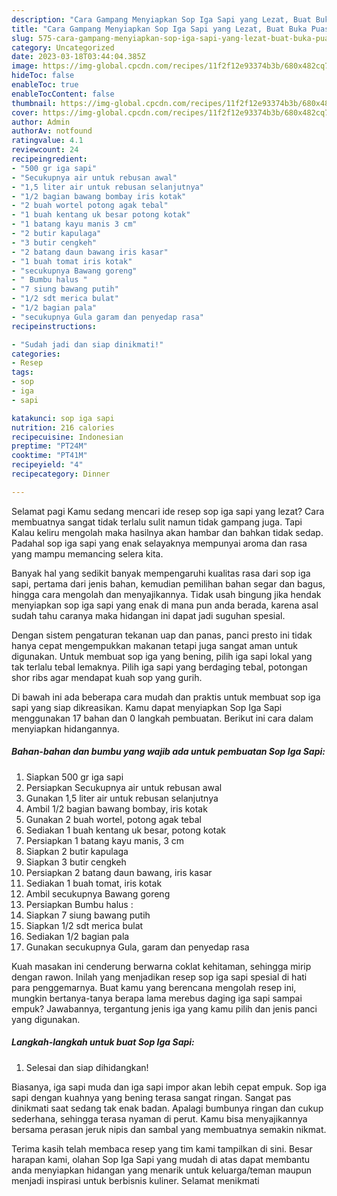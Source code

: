 ```yaml
---
description: "Cara Gampang Menyiapkan Sop Iga Sapi yang Lezat, Buat Buka Puasa Menggugah Selera"
title: "Cara Gampang Menyiapkan Sop Iga Sapi yang Lezat, Buat Buka Puasa Menggugah Selera"
slug: 575-cara-gampang-menyiapkan-sop-iga-sapi-yang-lezat-buat-buka-puasa-menggugah-selera
category: Uncategorized
date: 2023-03-18T03:44:04.385Z
image: https://img-global.cpcdn.com/recipes/11f2f12e93374b3b/680x482cq70/sop-iga-sapi-foto-resep-utama.jpg
hideToc: false
enableToc: true
enableTocContent: false
thumbnail: https://img-global.cpcdn.com/recipes/11f2f12e93374b3b/680x482cq70/sop-iga-sapi-foto-resep-utama.jpg
cover: https://img-global.cpcdn.com/recipes/11f2f12e93374b3b/680x482cq70/sop-iga-sapi-foto-resep-utama.jpg
author: Admin
authorAv: notfound
ratingvalue: 4.1
reviewcount: 24
recipeingredient:
- "500 gr iga sapi"
- "Secukupnya air untuk rebusan awal"
- "1,5 liter air untuk rebusan selanjutnya"
- "1/2 bagian bawang bombay iris kotak"
- "2 buah wortel potong agak tebal"
- "1 buah kentang uk besar potong kotak"
- "1 batang kayu manis 3 cm"
- "2 butir kapulaga"
- "3 butir cengkeh"
- "2 batang daun bawang iris kasar"
- "1 buah tomat iris kotak"
- "secukupnya Bawang goreng"
- " Bumbu halus "
- "7 siung bawang putih"
- "1/2 sdt merica bulat"
- "1/2 bagian pala"
- "secukupnya Gula garam dan penyedap rasa"
recipeinstructions:

- "Sudah jadi dan siap dinikmati!"
categories:
- Resep
tags:
- sop
- iga
- sapi

katakunci: sop iga sapi 
nutrition: 216 calories
recipecuisine: Indonesian
preptime: "PT24M"
cooktime: "PT41M"
recipeyield: "4"
recipecategory: Dinner

---
```



Selamat pagi Kamu sedang mencari ide resep sop iga sapi yang lezat? Cara membuatnya sangat tidak terlalu sulit namun tidak gampang juga. Tapi Kalau keliru mengolah maka hasilnya akan hambar dan bahkan tidak sedap. Padahal sop iga sapi yang enak selayaknya mempunyai aroma dan rasa yang mampu memancing selera kita.


Banyak hal yang sedikit banyak mempengaruhi kualitas rasa dari sop iga sapi, pertama dari jenis bahan, kemudian pemilihan bahan segar dan bagus, hingga cara mengolah dan menyajikannya. Tidak usah bingung jika hendak menyiapkan sop iga sapi yang enak di mana pun anda berada, karena asal sudah tahu caranya maka hidangan ini dapat jadi suguhan spesial.

Dengan sistem pengaturan tekanan uap dan panas, panci presto ini tidak hanya cepat mengempukkan makanan tetapi juga sangat aman untuk digunakan. Untuk membuat sop iga yang bening, pilih iga sapi lokal yang tak terlalu tebal lemaknya. Pilih iga sapi yang berdaging tebal, potongan shor ribs agar mendapat kuah sop yang gurih.


Di bawah ini ada beberapa cara mudah dan praktis untuk membuat sop iga sapi yang siap dikreasikan. Kamu dapat menyiapkan Sop Iga Sapi menggunakan 17 bahan dan 0 langkah pembuatan. Berikut ini cara dalam menyiapkan hidangannya.

<!--inarticleads1-->

##### Bahan-bahan dan bumbu yang wajib ada untuk pembuatan Sop Iga Sapi:

1. Siapkan 500 gr iga sapi
1. Persiapkan Secukupnya air untuk rebusan awal
1. Gunakan 1,5 liter air untuk rebusan selanjutnya
1. Ambil 1/2 bagian bawang bombay, iris kotak
1. Gunakan 2 buah wortel, potong agak tebal
1. Sediakan 1 buah kentang uk besar, potong kotak
1. Persiapkan 1 batang kayu manis, 3 cm
1. Siapkan 2 butir kapulaga
1. Siapkan 3 butir cengkeh
1. Persiapkan 2 batang daun bawang, iris kasar
1. Sediakan 1 buah tomat, iris kotak
1. Ambil secukupnya Bawang goreng
1. Persiapkan  Bumbu halus :
1. Siapkan 7 siung bawang putih
1. Siapkan 1/2 sdt merica bulat
1. Sediakan 1/2 bagian pala
1. Gunakan secukupnya Gula, garam dan penyedap rasa


Kuah masakan ini cenderung berwarna coklat kehitaman, sehingga mirip dengan rawon. Inilah yang menjadikan resep sop iga sapi spesial di hati para penggemarnya. Buat kamu yang berencana mengolah resep ini, mungkin bertanya-tanya berapa lama merebus daging iga sapi sampai empuk? Jawabannya, tergantung jenis iga yang kamu pilih dan jenis panci yang digunakan. 

<!--inarticleads2-->

##### Langkah-langkah untuk buat Sop Iga Sapi:


1. Selesai dan siap dihidangkan!

Biasanya, iga sapi muda dan iga sapi impor akan lebih cepat empuk. Sop iga sapi dengan kuahnya yang bening terasa sangat ringan. Sangat pas dinikmati saat sedang tak enak badan. Apalagi bumbunya ringan dan cukup sederhana, sehingga terasa nyaman di perut. Kamu bisa menyajikannya bersama perasan jeruk nipis dan sambal yang membuatnya semakin nikmat. 

Terima kasih telah membaca resep yang tim kami tampilkan di sini. Besar harapan kami, olahan Sop Iga Sapi yang mudah di atas dapat membantu anda menyiapkan hidangan yang menarik untuk keluarga/teman maupun menjadi inspirasi untuk berbisnis kuliner. Selamat menikmati
